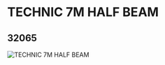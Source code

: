 # TECHNIC 7M HALF BEAM
## 32065
![TECHNIC 7M HALF BEAM](https://lc-www-live-s.legocdn.com/media/bricks/5/2/4114201.jpg)